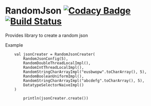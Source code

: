 # RandomJson [![Codacy Badge](https://api.codacy.com/project/badge/Grade/9b63288ec5374103bd2a1156732de970)](https://app.codacy.com/app/mangatmodi/RandomJson?utm_source=github.com&utm_medium=referral&utm_content=mangatmodi/RandomJson&utm_campaign=Badge_Grade_Dashboard) [![Build Status](https://travis-ci.com/mangatmodi/RandomJson.svg?branch=master)](https://travis-ci.com/mangatmodi/RandomJson)
Provides library to create a random json

Example

```
    val jsonCreater = RandomJsonCreater(
        RandomJsonConfig(5),
        RandomDoubleThreadLocalImpl(),
        RandomIntThreadLocalImpl(),
        RandomStringCharArrayImpl("eusbwopw".toCharArray(), 5),
        RandomBooleanUniformImpl(),
        RandomStringCharArrayImpl("abcdefg".toCharArray(), 5),
        DatatypeSelectorNaiveImpl()
    )

        println(jsonCreater.create())

```
